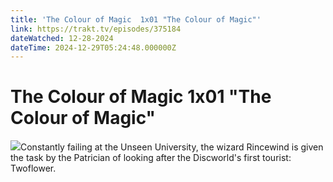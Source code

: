```yaml
---
title: 'The Colour of Magic  1x01 "The Colour of Magic"' 
link: https://trakt.tv/episodes/375184
dateWatched: 12-28-2024
dateTime: 2024-12-29T05:24:48.000000Z
---
```

# The Colour of Magic  1x01 "The Colour of Magic"

![](https://walter-r2.trakt.tv/images/episodes/000/375/184/screenshots/thumb/9885e4378a.jpg)Constantly failing at the Unseen University, the wizard Rincewind is given the task by the Patrician of looking after the Discworld's first tourist: Twoflower.